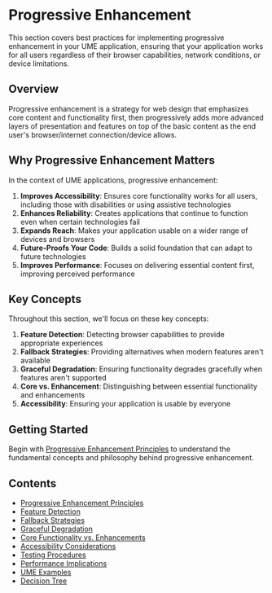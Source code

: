 # Progressive Enhancement

<link rel="stylesheet" href="../assets/css/styles.css">

This section covers best practices for implementing progressive enhancement in your UME application, ensuring that your application works for all users regardless of their browser capabilities, network conditions, or device limitations.

## Overview

Progressive enhancement is a strategy for web design that emphasizes core content and functionality first, then progressively adds more advanced layers of presentation and features on top of the basic content as the end user's browser/internet connection/device allows.

## Why Progressive Enhancement Matters

In the context of UME applications, progressive enhancement:

1. **Improves Accessibility**: Ensures core functionality works for all users, including those with disabilities or using assistive technologies
2. **Enhances Reliability**: Creates applications that continue to function even when certain technologies fail
3. **Expands Reach**: Makes your application usable on a wider range of devices and browsers
4. **Future-Proofs Your Code**: Builds a solid foundation that can adapt to future technologies
5. **Improves Performance**: Focuses on delivering essential content first, improving perceived performance

## Key Concepts

Throughout this section, we'll focus on these key concepts:

1. **Feature Detection**: Detecting browser capabilities to provide appropriate experiences
2. **Fallback Strategies**: Providing alternatives when modern features aren't available
3. **Graceful Degradation**: Ensuring functionality degrades gracefully when features aren't supported
4. **Core vs. Enhancement**: Distinguishing between essential functionality and enhancements
5. **Accessibility**: Ensuring your application is usable by everyone

## Getting Started

Begin with [Progressive Enhancement Principles](./010-principles.md) to understand the fundamental concepts and philosophy behind progressive enhancement.

## Contents

- [Progressive Enhancement Principles](./010-principles.md)
- [Feature Detection](./020-feature-detection.md)
- [Fallback Strategies](./030-fallback-strategies.md)
- [Graceful Degradation](./040-graceful-degradation.md)
- [Core Functionality vs. Enhancements](./050-core-vs-enhancements.md)
- [Accessibility Considerations](./060-accessibility.md)
- [Testing Procedures](./070-testing.md)
- [Performance Implications](./080-performance.md)
- [UME Examples](./090-examples.md)
- [Decision Tree](./100-decision-tree.md)
